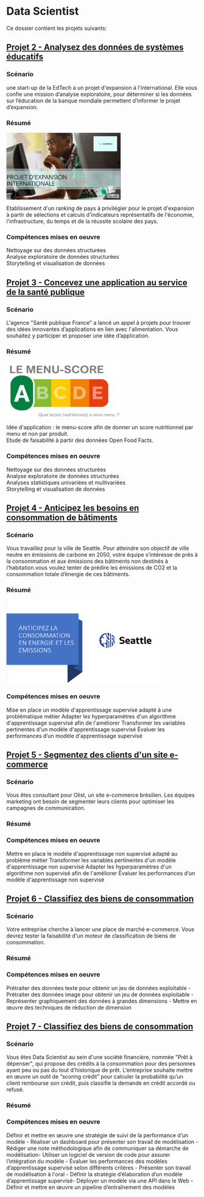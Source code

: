 # Data Scientist
Ce dossier contient les projets suivants:
## [Projet 2 - Analysez des données de systèmes éducatifs](https://github.com/cjean-pierre/Openclassrooms/tree/main/Data_Scientist/P2_Academy)

### Scénario
une start-up de la EdTech a un projet d'expansion à l'international. Elle vous confie une mission d’analyse exploratoire, pour déterminer si les données sur l’éducation de la banque mondiale permettent d’informer le projet d’expansion.

### Résumé
<img src="https://github.com/cjean-pierre/Openclassrooms/blob/main/Media/P2_Academy.png"
alt="Academy_logo"
style="width:300px;height:175px; display:block;"
align="middle"/>

Etablissement d'un ranking de pays à privilégier pour le projet d'expansion à partir de sélections et calculs d'indicateurs représentatifs de l'économie, l'infrastructure, du temps et de la réussite scolaire des pays.

### Compétences mises en oeuvre
Nettoyage sur des données structurées<br>
Analyse exploratoire de données structurées<br>
Storytelling et visualisation de données

## [Projet 3 - Concevez une application au service de la santé publique](https://github.com/cjean-pierre/Openclassrooms/tree/main/Data_Scientist/P3_MenuScore)

### Scénario
L'agence "Santé publique France" a lancé un appel à projets pour trouver des idées innovantes d’applications en lien avec l'alimentation. Vous souhaitez y participer et proposer une idée d’application.

### Résumé
<img src="https://github.com/cjean-pierre/Openclassrooms/blob/main/Media/P3_menu_score.png"
alt="Menuscore"
style="width:300px;height:150px; display:block;"
align="middle"/>

Idée d'application : le menu-score afin de donner un score nutritionnel par menu et non par produit.<br>
Etude de faisabilité à partir des données Open Food Facts.

### Compétences mises en oeuvre
Nettoyage sur des données structurées<br>
Analyse exploratoire de données structurées<br>
Analyses statistiques univariées et multivariées <br>
Storytelling et visualisation de données

## [Projet 4 - Anticipez les besoins en consommation de bâtiments](https://github.com/cjean-pierre/Openclassrooms/tree/main/Data_Scientist/P4_Seattle_Energy)

### Scénario
Vous travaillez pour la ville de Seattle. Pour atteindre son objectif de ville neutre en émissions de carbone en 2050, votre équipe s’intéresse de près à la consommation et aux émissions des bâtiments non destinés à l’habitation.vous voulez tenter de prédire les émissions de CO2 et la consommation totale d’énergie de ces bâtiments.

### Résumé
<img src="https://github.com/cjean-pierre/Openclassrooms/blob/main/Media/P4_seattle_energy.png"
alt="Seattle"
style="width:400px;height:220px; display:block;"
align="middle"/>

### Compétences mises en oeuvre
Mise en place un modèle d'apprentissage supervisé adapté à une problématique métier
Adapter les hyperparamètres d'un algorithme d'apprentissage supervisé afin de l'améliorer
Transformer les variables pertinentes d'un modèle d'apprentissage supervisé
Évaluer les performances d’un modèle d'apprentissage supervisé

## [Projet 5 - Segmentez des clients d'un site e-commerce](https://github.com/cjean-pierre/Openclassrooms/tree/main/Data_Scientist/P5_Customer%20segmentation)

### Scénario
Vous êtes consultant pour Olist, un site e-commerce brésilien. Les équipes marketing ont besoin de segmenter leurs clients pour optimiser les campagnes de communication.
### Résumé

### Compétences mises en oeuvre
Mettre en place le modèle d'apprentissage non supervisé adapté au problème métier
Transformer les variables pertinentes d'un modèle d'apprentissage non supervisé
Adapter les hyperparamètres d'un algorithme non supervisé afin de l'améliorer
Évaluer les performances d’un modèle d'apprentissage non supervisé

## [Projet 6 - Classifiez des biens de consommation](https://github.com/cjean-pierre/Openclassrooms/tree/main/Data_Scientist/P6_Classification_Etude)
### Scénario
Votre entreprise cherche à lancer une place de marché e-commerce. Vous devrez tester la faisabilité d'un moteur de classification de biens de consommation.

### Résumé

### Compétences mises en oeuvre
Prétraiter des données texte pour obtenir un jeu de données exploitable - 
Prétraiter des données image pour obtenir un jeu de données exploitable -
Représenter graphiquement des données à grandes dimensions -
Mettre en œuvre des techniques de réduction de dimension

## [Projet 7 - Classifiez des biens de consommation](https://github.com/cjean-pierre/Openclassrooms/tree/main/Data_Scientist/P6_Classification_Etude)
### Scénario
Vous êtes Data Scientist au sein d'une société financière, nommée "Prêt à dépenser", qui propose des crédits à la consommation pour des personnes ayant peu ou pas du tout d'historique de prêt.
L’entreprise souhaite mettre en œuvre un outil de “scoring crédit” pour calculer la probabilité qu’un client rembourse son crédit, puis classifie la demande en crédit accordé ou refusé.

### Résumé

### Compétences mises en oeuvre
Définir et mettre en œuvre une stratégie de suivi de la performance d’un modèle -
Réaliser un dashboard pour présenter son travail de modélisation -
Rédiger une note méthodologique afin de communiquer sa démarche de modélisation-
Utiliser un logiciel de version de code pour assurer l’intégration du modèle -
Évaluer les performances des modèles d’apprentissage supervisé selon différents critères -
Présenter son travail de modélisation à l'oral -
Définir la stratégie d’élaboration d’un modèle d’apprentissage supervisé-
Déployer un modèle via une API dans le Web -
Définir et mettre en œuvre un pipeline d’entraînement des modèles
